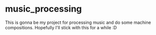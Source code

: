 # music_processing
This is gonna be my project for processing music and do some machine compositions. Hopefully I'll stick with this for a while :D
